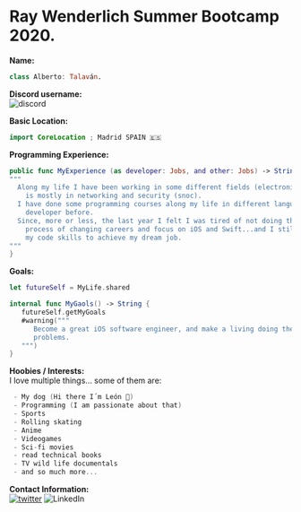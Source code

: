 # Ray Wenderlich Summer Bootcamp 2020.

**Name:**  
```Swift
class Alberto: Talaván.
```

**Discord username:**  
![discord](https://img.shields.io/badge/-TS:%20Alberto%20Talavan-00ACEE.svg?style=social&logo=discord) 

**Basic Location:**  
```Swift 
import CoreLocation ; Madrid SPAIN 🇪🇸 
 ```

**Programming Experience:**  
```Swift
public func MyExperience (as developer: Jobs, and other: Jobs) -> String {
"""
  Along my life I have been working in some different fields (electronics, desktop support, ...), but my background
    is mostly in networking and security (snoc).
  I have done some programming courses along my life in different languajes but I have never worked as a 
    developer before.
  Since, more or less, the last year I felt I was tired of not doing the thing I love the most and started my 
    process of changing careers and focus on iOS and Swift...and I still loving it... so here I am pushing 
    my code skills to achieve my dream job.
"""
}
```
**Goals:** 
```Swift
let futureSelf = MyLife.shared

internal func MyGaols() -> String {
   futureSelf.getMyGoals
   #warning("""
      Become a great iOS software engineer, and make a living doing the things I love the most! (create new things and try to solve  
      problems.
   """)
}
```
**Hoobies / Interests:**  
I love multiple things... some of them are:
```Swift
 - My dog (Hi there I´m León 🐶)
 - Programming (I am passionate about that) 
 - Sports 
 - Rolling skating 
 - Anime
 - Videogames 
 - Sci-fi movies 
 - read technical books 
 - TV wild life documentals 
 - and so much more...  
 ``` 
  
**Contact Information:**  
[![twitter](https://img.shields.io/badge/-@AlbertoTalavan-00ACEE.svg?style=social&logo=twitter)](https://twitter.com/albertotalavan)
![LinkedIn](https://img.shields.io/badge/-@AlbertoTalavan-00ACEE.svg?style=social&logo=linkedin)

